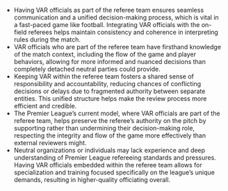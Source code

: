 - Having VAR officials as part of the referee team ensures seamless communication and a unified decision-making process, which is vital in a fast-paced game like football. Integrating VAR officials with the on-field referees helps maintain consistency and coherence in interpreting rules during the match.  
- VAR officials who are part of the referee team have firsthand knowledge of the match context, including the flow of the game and player behaviors, allowing for more informed and nuanced decisions than completely detached neutral parties could provide.  
- Keeping VAR within the referee team fosters a shared sense of responsibility and accountability, reducing chances of conflicting decisions or delays due to fragmented authority between separate entities. This unified structure helps make the review process more efficient and credible.  
- The Premier League’s current model, where VAR officials are part of the referee team, helps preserve the referee’s authority on the pitch by supporting rather than undermining their decision-making role, respecting the integrity and flow of the game more effectively than external reviewers might.  
- Neutral organizations or individuals may lack experience and deep understanding of Premier League refereeing standards and pressures. Having VAR officials embedded within the referee team allows for specialization and training focused specifically on the league’s unique demands, resulting in higher-quality officiating overall.